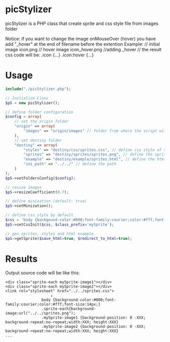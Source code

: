 # picStylizer

picStylizer is a PHP class that create sprite and css style file from images folder

Notice: if you want to change the image onMouseOver (hover) you have add "_hover" at the end of filename before the extention
Example: 
// initial image
icon.png
// hover image
icon_hover.png //adding _hover
// the result css code will be:
.icon {...}
.icon:hover {...}

# Usage

```php
include("./picStylizer.php");

// Initialize Class
$pS = new picStylizer();

// define folder configuration
$config = array(
	// set the origin folder
	"origin" => array(
		"images" => "origin/images" // folder from where the script will take the images
	),
	// set destiny folder
	"destiny" => array(
		"styles" => "destiny/css/sprites.css", // define css style of sprites
		"sprites" => "destiny/sprites/sprites.png", // define the sprite image result
		"example" => "destiny/example/sprites.html", // define the html example
		"ini_path" => "../../" // define the path
	)
);
$pS->setFoldersConfig($config);

// resize images
$pS->resizeCoefficient(0.7);

// define minization (default: true)
$pS->setMinization();

// define css style by default
$css = 'body {backgound-color:#000;font-family:courier;color:#fff,font-size:14px;}';
$pS->setCssInit($css, $class_prefix='mySprite');

// gen sprites, styles and html example
$pS->getSprite($save_html=true, $redirect_to_html=true);
```


# Results
Output source code will be like this:

```
<div class="sprite-each mySprite-image1"></div>
<div class="sprite-each mySprite-image2"></div>
<link rel="stylesheet" href="../../sprites.css">
					↓
				body {background-color:#000;font-family:courier;color:#fff;font-size:14px;}
				.sprite-each{background-image:url("../../sprites.png"); 
				.mySprite-image1 {background-position: 0 -XXX; background-repeat:no-repeat;width:XXX; height:XXX}
				.mySprite-image2 {background-position: 0 -XXX; background-repeat:no-repeat;width:XXX; height:XXX}
...
``` 
